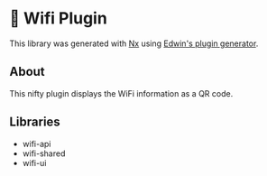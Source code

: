 # 📡 Wifi Plugin
This library was generated with [Nx](https://nx.dev) using [Edwin's plugin generator](../../tools/generators/plugin/schema.json).

## About
This nifty plugin displays the WiFi information as a QR code.

## Libraries
* wifi-api
* wifi-shared
* wifi-ui
